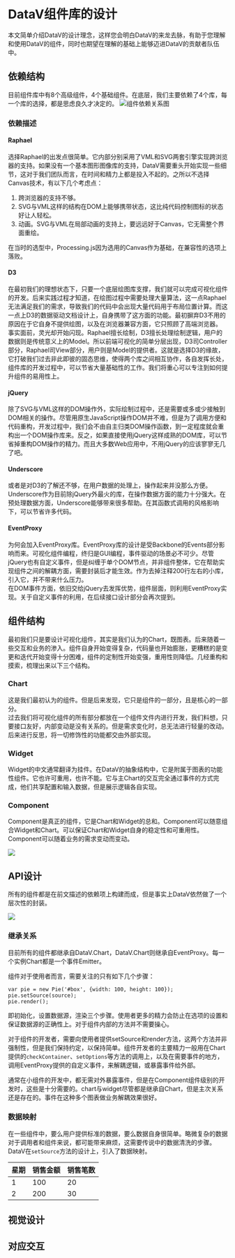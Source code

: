 DataV组件库的设计
================
本文简单介绍DataV的设计理念，这样您会明白DataV的来龙去脉，有助于您理解和使用DataV的组件，同时也期望在理解的基础上能够迈进DataV的贡献者队伍中。

## 依赖结构
目前组件库中有8个高级组件，4个基础组件。在底层，我们主要依赖了4个库，每一个库的选择，都是思虑良久才决定的。
![组件依赖关系图](./assets/deps.png)

### 依赖描述
#### Raphael  

选择Raphael的出发点很简单。它内部分别采用了VML和SVG两套引擎实现跨浏览器的支持。如果没有一个基本图形图像库的支持，DataV需要重头开始实现一些细节，这对于我们团队而言，在时间和精力上都是投入不起的。之所以不选择Canvas技术，有以下几个考虑点：

1. 跨浏览器的支持不够。
2. SVG与VML这样的结构在DOM上能够携带状态，这比纯代码控制图标的状态好让人轻松。
3. 动画。SVG与VML在局部动画的支持上，要远远好于Canvas，它无需整个界面重绘。

在当时的选型中，Processing.js因为选用的Canvas作为基础，在兼容性的选项上落败。
#### D3
在最初我们的理想状态下，只要一个底层绘图库支撑，我们就可以完成可视化组件的开发。后来实践过程才知道，在绘图过程中需要处理大量算法，这一点Raphael无法满足我们的需求，导致我们的代码中会出现大量代码用于布局位置计算。而这一点上D3的数据驱动文档设计上，自身携带了这方面的功能。最初摒弃D3不用的原因在于它自身不提供绘图，以及在浏览器兼容方面，它只照顾了高端浏览器。  
事实面前，灵光却开始闪现。Raphael擅长绘制，D3擅长处理绘制逻辑，用户的数据则是传统意义上的Model。所以前端可视化的简单分层出现，D3司Controller部分，Raphael司View部分，用户则是Model的提供者。这就是选择D3的缘故，它打破我们过去非此即彼的固态思维，使得两个库之间相互协作，各自发挥长处，组件库的开发过程中，可以节省大量基础性的工作。我们将重心可以专注到如何提升组件的易用性上。
#### jQuery
除了SVG与VML这样的DOM操作外，实际绘制过程中，还是需要或多或少接触到DOM相关的操作。尽管用原生JavaScript操作DOM并不难，但是为了调用方便和代码重构，开发过程中，我们会不由自主归类DOM操作函数，到一定程度就会重构出一个DOM操作库来。反之，如果直接使用jQuery这样成熟的DOM库，可以节省掉重构DOM操作的精力。而且大多数Web应用中，不用jQuery的应该寥寥无几了吧。
#### Underscore
或者是对D3的了解还不够，在用户数据的处理上，操作起来并没那么方便。Underscore作为目前除jQuery外最火的库，在操作数据方面的能力十分强大。在预处理数据方面，Underscore能够带来很多帮助。在其函数式调用的风格影响下，可以节省许多代码。
#### EventProxy
为何会加入EventProxy库。EventProxy库的设计是受Backbone的Events部分影响而来。可视化组件编程，终归是GUI编程，事件驱动的场景必不可少。尽管jQuery也有自定义事件，但是纠缠于单个DOM节点，并非组件整体，它在帮助实现组件之间的解耦方面，需要封装后才能生效。作为去掉注释200行左右的小库，引入它，并不带来什么压力。  
在DOM事件方面，依旧交给jQuery去发挥优势，组件层面，则利用EventProxy实现。关于自定义事件的利用，在后续接口设计部分会再次提到。

## 组件结构
最初我们只是要设计可视化组件，其实是我们认为的Chart，既图表。后来随着一些交互和业务的渗入。组件自身开始变得复杂，代码量也开始膨胀，更糟糕的是变更和迭代开始变得十分困难，组件的定制性开始变强，重用性则降低。几经重构和摸索，梳理出来以下三个结构。

### Chart
这是我们最初认为的组件。但是后来发现，它只是组件的一部分，且是核心的一部分。  
过去我们将可视化组件的所有部分都放在一个组件文件内进行开发，我们料想，只要接口友好，内部变动是没有关系的。但是需求变化时，总无法进行轻量的改动。后来进行反思，将一切修饰性的功能都交由外部实现。

### Widget
Widget的中文通常翻译为挂件。在DataV的抽象结构中，它是附属于图表的功能性组件。它也许可重用，也许不能。它与主Chart的交互完全通过事件的方式完成，他们共享配置和输入数据，但是展示逻辑各自实现。

### Component
Component是真正的组件，它是Chart和Widget的总和。Component可以随意组合Widget和Chart。可以保证Chart和Widget自身的稳定性和可重用性。Component可以随着业务的需求变动而变动。

![](./assets/arch.png)

## API设计
所有的组件都是在前文描述的依赖项上构建而成，但是事实上DataV依然做了一个层次性的封装。

![](./assets/api.png)

### 继承关系
目前所有的组件都继承自DataV.Chart，DataV.Chart则继承自EventProxy。每一个实例Chart都是一个事件Emitter。

组件对于使用者而言，需要关注的只有如下几个步骤：

```
var pie = new Pie('#box', {width: 100, height: 100});
pie.setSource(source);
pie.render();
```
即初始化，设置数据源，渲染三个步骤。使用者更多的精力会防止在选项的设置和保证数据源的正确性上。对于组件内部的方法并不需要操心。

对于组件的开发者，需要向使用者提供setSource和render方法，这两个方法并非强制性，但是我们保持约定，以保持简单。组件开发者的主要精力一般用在Chart提供的`checkContainer`、`setOptions`等方法的调用上，以及在需要事件的地方，调用EventProxy提供的自定义事件，来解耦逻辑，或暴露事件给外部。

通常在小组件的开发中，都无需对外暴露事件，但是在Component组件级别的开发时，这些是十分需要的。chart与widget尽管都是继承自Chart，但是主次关系还是存在的。事件在这种多个图表做业务解耦效果很好。

### 数据映射
在一些组件中，要么用户提供标准的数据，要么数据自身很简单。略微复杂的数据对于调用者和组件来说，都可能带来麻烦，这需要传说中的数据清洗的步骤。DataV在`setSource`方法的设计上，引入了数据映射。

星期 | 销售金额 | 销售笔数
------------ | ------------- | ------------
1 | 100  | 20
2 | 200  | 30

## 视觉设计

## 对应交互

